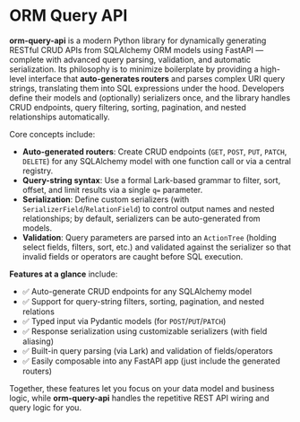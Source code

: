 # ORM Query API

**orm-query-api** is a modern Python library for dynamically generating RESTful CRUD APIs from SQLAlchemy ORM models using FastAPI — complete with advanced query parsing, validation, and automatic serialization.  Its philosophy is to minimize boilerplate by providing a high-level interface that **auto-generates routers** and parses complex URI query strings, translating them into SQL expressions under the hood.  Developers define their models and (optionally) serializers once, and the library handles CRUD endpoints, query filtering, sorting, pagination, and nested relationships automatically.

Core concepts include:

* **Auto-generated routers**: Create CRUD endpoints (`GET`, `POST`, `PUT`, `PATCH`, `DELETE`) for any SQLAlchemy model with one function call or via a central registry.
* **Query-string syntax**: Use a formal Lark-based grammar to filter, sort, offset, and limit results via a single `q=` parameter.
* **Serialization**: Define custom serializers (with `SerializerField`/`RelationField`) to control output names and nested relationships; by default, serializers can be auto-generated from models.
* **Validation**: Query parameters are parsed into an `ActionTree` (holding select fields, filters, sort, etc.) and validated against the serializer so that invalid fields or operators are caught before SQL execution.

**Features at a glance** include:

* ✅ Auto-generate CRUD endpoints for any SQLAlchemy model
* ✅ Support for query-string filters, sorting, pagination, and nested relations
* ✅ Typed input via Pydantic models (for `POST`/`PUT`/`PATCH`)
* ✅ Response serialization using customizable serializers (with field aliasing)
* ✅ Built-in query parsing (via Lark) and validation of fields/operators
* ✅ Easily composable into any FastAPI app (just include the generated routers)

Together, these features let you focus on your data model and business logic, while **orm-query-api** handles the repetitive REST API wiring and query logic for you.